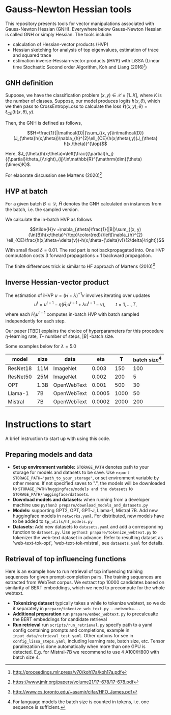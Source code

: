 # Gauss-Newton Hessian tools

This repository presents tools for vector manipulations associated with Gauss-Newton Hessian (GNH). Everywhere below Gauss-Newton Hessian is called GNH or simply Hessian. The tools include: 
- calculation of Hessian-vector products (HVP)
- Hessian sketching for analysis of top eigenvalues, estimation of trace and squared trace
- estimation inverse-Hessian-vector products (iHVP) with LiSSA (Linear time Stochastic Second order Algorithm, Koh and Liang (2016)[^1])


## GNH definition

Suppose, we have the classification problem $(x, y)\in\mathcal{X}\times[1..K]$, where $K$ is the number of classes. Suppose, our model produces logits $h(x,\theta)$, which we then pass to CrossEntropyLoss to calculate the loss $\ell((x, y); \theta) =\ell_{CE}(h(x,\theta),y)$.

Then, the GNH is defined as follows,

$$H=\frac{1}{|\mathcal{D}|}\sum_{(x, y)\in\mathcal{D}}(J_{\theta}h(x,\theta))\nabla_{h}^{2}\ell_{CE}(h(x;\theta),y)(J_{\theta} h(x,\theta))^{\top}$$

Here, $J_{\theta}h(x;\theta)=\left(\frac{{\partial}h_j}{{\partial}\theta_i}\right)_{ij}\in\mathbb{R}^{\mathrm{dim}(\theta){\times}K}$.

For elaborate discussion see Martens (2020)[^2]

## HVP at batch

For a given batch $B\subset\mathcal{D}$, $\tilde{H}$ denotes the GNH calculated on instances from the batch, i.e. the sampled version.

We calculate the in-batch HVP as follows

$$\tilde{H}v =\nabla_{\theta}\frac{1}{|B|}\sum_{(x, y){\in}B}h(x;\theta)^{\top}\color{red}{\left[\nabla_{h}^{2} \ell_{CE}\frac{h(x;\theta+\delta{v})-h(x;\theta-{\delta}v)}{2\delta}\right]}$$

With small fixed $\delta=0.01$. The red part is not backpropagated into. One HVP computation costs 3 forward propagations + 1 backward propagation.

The finite differences trick is similar to HF approach of Martens (2010)[^3]

## Inverse Hessian-vector product

The estimation of iHVP $u=(H+\lambda)^{-1}v$ involves iterating over updates
$$u^t= u^{t-1}-\eta(\tilde{H}_tu^{t-1}+{\lambda}u^{t-1}-v),{\qquad}t=1,\dots,T,$$
where each $\tilde{H}_tu^{t-1}$ computes in-batch HVP with batch sampled independently for each step.

Our paper [TBD] explains the choice of hyperparameters for this procedure $\eta$-learning rate, $T$- number of steps, $|B|$ -batch size.

Some examples below for $\lambda = 5.0$

| model | size | data | eta | T | batch size[^4] |
|---|---|---|---|---|---|
|ResNet18| 11M | ImageNet | 0.003 | 150 | 100 |
|ResNet50| 25M | ImageNet | 0.002 | 200 | 5 |
|OPT|1.3B| OpenWebText | 0.001 | 500 | 30 |
|Llama-1 |7B| OpenWebText | 0.0005 | 1000 | 50 |
|Mistral|7B| OpenWebText | 0.0002 | 2000 | 200 |

[^1]: http://proceedings.mlr.press/v70/koh17a/koh17a.pdf

[^2]: https://www.jmlr.org/papers/volume21/17-678/17-678.pdf

[^3]: http://www.cs.toronto.edu/~asamir/cifar/HFO_James.pdf

[^4]: For language models the batch size is counted in tokens, i.e. one sequence is sufficient.

# Instructions to start

A brief instruction to start up with using this code.

## Preparing models and data

- **Set up environment variable:** `STORAGE_PATH` denotes path to your storage for models and datasets to be save. Use `export STORAGE_PATH="path_to_your_storage"`, or set environment variable by other means. If not specified saves to ".", the models will be downloaded to `STORAGE_PATH/huggingface/models and the datasets` to `STORAGE_PATH/huggingface/datasets`.
- **Download models and datasets:** when running from a developer machine use ```python3 prepare/download_models_and_datasets.py```
- **Models:**  supporting GPT2, OPT, GPT-J, Llama-1, Mistral 7B. Add new huggingface models in ```networks.yaml```. For distributed, new models have to be added to ```tp_utils/hf_models.py```
- **Datasets:** Add new datasets to `datasets.yaml` and add a corresponding function to `dataset.py`. Use `python3 prapare/tokenize_webtext.py` to tokenizer the web-text dataset in advance. Refer to resulting dataset as 'web-text-tok-opt', 'web-text-tok-mistral', see `datasets.yaml` for details.

## Retrieval of top influencing functions

Here is an example how to run retrieval of top influencing training sequences for given prompt-completion pairs. The training sequences are extracted from WebText corpus. We extract top 10000 candidates based on similarity of BERT embeddings, which we need to precompute for the whole webtext.

- **Tokenizing dataset** typically takes a while to tokenize webtext, so we do it separately in `prepare/tokenize_web_text.py --network=...`
- **Additional preparation** run `prapare/embed_webtext.py` to precalcualte the BERT embeddings for candidate retrieval
- **Run retrieval** run `scripts/run_retrieval.py` specify path to a yaml config containing prompts and completions, example in `input_data/retrieval_test.yaml`. Other options for see in `config_lissa_steps.yaml`, including learning rate, batch size, etc. Tensor parallezation is done automatically when more than one GPU is detected. E.g. for Mistral-7B we recommend to use 4 A100/H800 with batch size 4.
